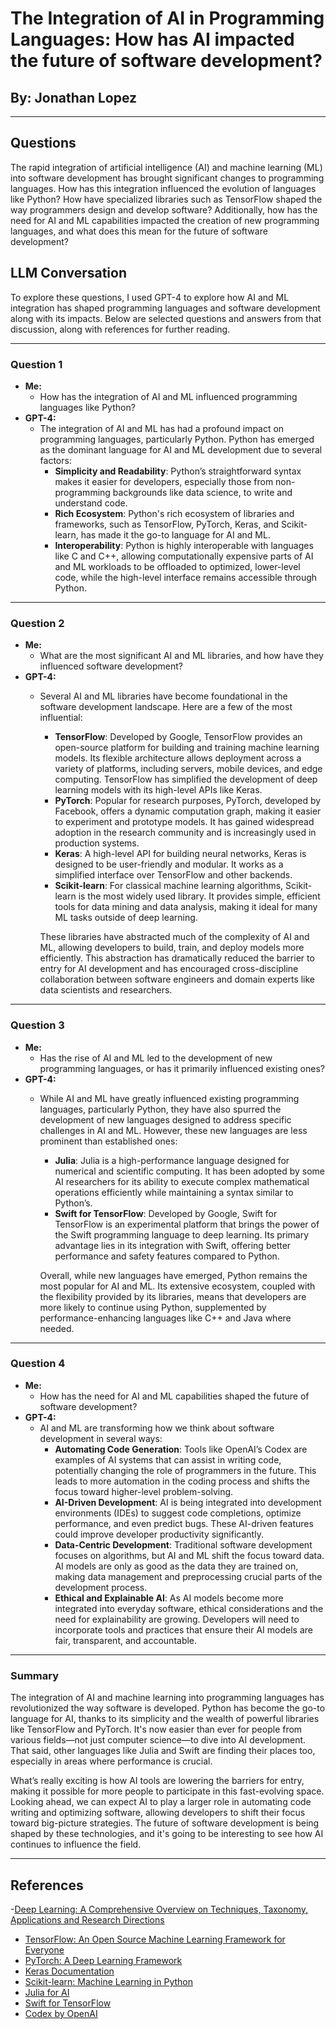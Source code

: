 # The Integration of AI in Programming Languages: How has AI impacted the future of software development?
## By: Jonathan Lopez

---

## Questions  
The rapid integration of artificial intelligence (AI) and machine learning (ML) into software development has brought significant changes to programming languages. How has this integration influenced the evolution of languages like Python? How have specialized libraries such as TensorFlow shaped the way programmers design and develop software? Additionally, how has the need for AI and ML capabilities impacted the creation of new programming languages, and what does this mean for the future of software development?

## LLM Conversation  
To explore these questions, I used GPT-4 to explore how AI and ML integration has shaped programming languages and software development along with its impacts. Below are selected questions and answers from that discussion, along with references for further reading.

---

### Question 1  
- **Me:**  
  - How has the integration of AI and ML influenced programming languages like Python?  
- **GPT-4:**  
  - The integration of AI and ML has had a profound impact on programming languages, particularly Python. Python has emerged as the dominant language for AI and ML development due to several factors:
    - **Simplicity and Readability**: Python’s straightforward syntax makes it easier for developers, especially those from non-programming backgrounds like data science, to write and understand code.
    - **Rich Ecosystem**: Python's rich ecosystem of libraries and frameworks, such as TensorFlow, PyTorch, Keras, and Scikit-learn, has made it the go-to language for AI and ML.
    - **Interoperability**: Python is highly interoperable with languages like C and C++, allowing computationally expensive parts of AI and ML workloads to be offloaded to optimized, lower-level code, while the high-level interface remains accessible through Python.

---

### Question 2  
- **Me:**  
  - What are the most significant AI and ML libraries, and how have they influenced software development?  
- **GPT-4:**  
  - Several AI and ML libraries have become foundational in the software development landscape. Here are a few of the most influential:
    - **TensorFlow**: Developed by Google, TensorFlow provides an open-source platform for building and training machine learning models. Its flexible architecture allows deployment across a variety of platforms, including servers, mobile devices, and edge computing. TensorFlow has simplified the development of deep learning models with its high-level APIs like Keras.
    - **PyTorch**: Popular for research purposes, PyTorch, developed by Facebook, offers a dynamic computation graph, making it easier to experiment and prototype models. It has gained widespread adoption in the research community and is increasingly used in production systems.
    - **Keras**: A high-level API for building neural networks, Keras is designed to be user-friendly and modular. It works as a simplified interface over TensorFlow and other backends.
    - **Scikit-learn**: For classical machine learning algorithms, Scikit-learn is the most widely used library. It provides simple, efficient tools for data mining and data analysis, making it ideal for many ML tasks outside of deep learning.

    These libraries have abstracted much of the complexity of AI and ML, allowing developers to build, train, and deploy models more efficiently. This abstraction has dramatically reduced the barrier to entry for AI development and has encouraged cross-discipline collaboration between software engineers and domain experts like data scientists and researchers.

---

### Question 3  
- **Me:**  
  - Has the rise of AI and ML led to the development of new programming languages, or has it primarily influenced existing ones?  
- **GPT-4:**  
  - While AI and ML have greatly influenced existing programming languages, particularly Python, they have also spurred the development of new languages designed to address specific challenges in AI and ML. However, these new languages are less prominent than established ones:
    - **Julia**: Julia is a high-performance language designed for numerical and scientific computing. It has been adopted by some AI researchers for its ability to execute complex mathematical operations efficiently while maintaining a syntax similar to Python’s.
    - **Swift for TensorFlow**: Developed by Google, Swift for TensorFlow is an experimental platform that brings the power of the Swift programming language to deep learning. Its primary advantage lies in its integration with Swift, offering better performance and safety features compared to Python.
    
    Overall, while new languages have emerged, Python remains the most popular for AI and ML. Its extensive ecosystem, coupled with the flexibility provided by its libraries, means that developers are more likely to continue using Python, supplemented by performance-enhancing languages like C++ and Java where needed.

---

### Question 4  
- **Me:**  
  - How has the need for AI and ML capabilities shaped the future of software development?  
- **GPT-4:**  
  - AI and ML are transforming how we think about software development in several ways:
    - **Automating Code Generation**: Tools like OpenAI’s Codex are examples of AI systems that can assist in writing code, potentially changing the role of programmers in the future. This leads to more automation in the coding process and shifts the focus toward higher-level problem-solving.
    - **AI-Driven Development**: AI is being integrated into development environments (IDEs) to suggest code completions, optimize performance, and even predict bugs. These AI-driven features could improve developer productivity significantly.
    - **Data-Centric Development**: Traditional software development focuses on algorithms, but AI and ML shift the focus toward data. AI models are only as good as the data they are trained on, making data management and preprocessing crucial parts of the development process.
    - **Ethical and Explainable AI**: As AI models become more integrated into everyday software, ethical considerations and the need for explainability are growing. Developers will need to incorporate tools and practices that ensure their AI models are fair, transparent, and accountable.

---

### Summary  
The integration of AI and machine learning into programming languages has revolutionized the way software is developed. Python has become the go-to language for AI, thanks to its simplicity and the wealth of powerful libraries like TensorFlow and PyTorch. It's now easier than ever for people from various fields—not just computer science—to dive into AI development. That said, other languages like Julia and Swift are finding their places too, especially in areas where performance is crucial.

What’s really exciting is how AI tools are lowering the barriers for entry, making it possible for more people to participate in this fast-evolving space. Looking ahead, we can expect AI to play a larger role in automating code writing and optimizing software, allowing developers to shift their focus toward big-picture strategies. The future of software development is being shaped by these technologies, and it's going to be interesting to see how AI continues to influence the field.

---

## References 
-[Deep Learning: A Comprehensive Overview on Techniques, Taxonomy, Applications and Research Directions](https://www.ncbi.nlm.nih.gov/pmc/articles/PMC8372231/)
- [TensorFlow: An Open Source Machine Learning Framework for Everyone](https://www.tensorflow.org)
- [PyTorch: A Deep Learning Framework](https://pytorch.org/tutorials/beginner/nlp/deep_learning_tutorial.html)
- [Keras Documentation](https://keras.io)
- [Scikit-learn: Machine Learning in Python](https://scikit-learn.org/stable/)
- [Julia for AI](https://julialang.org)
- [Swift for TensorFlow](https://www.tensorflow.org/swift)
- [Codex by OpenAI](https://openai.com/blog/openai-codex/)

